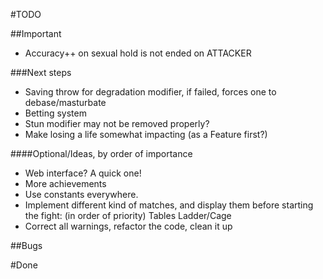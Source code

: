 #TODO

##Important
-   Accuracy++ on sexual hold is not ended on ATTACKER

###Next steps
-   Saving throw for degradation modifier, if failed, forces one to debase/masturbate
-   Betting system
-   Stun modifier may not be removed properly?
-   Make losing a life somewhat impacting (as a Feature first?)

####Optional/Ideas, by order of importance
-   Web interface? A quick one!
-   More achievements
-   Use constants everywhere.
-   Implement different kind of matches, and display them before starting the fight: (in order of priority)
    Tables
    Ladder/Cage
-   Correct all warnings, refactor the code, clean it up

##Bugs


#Done

